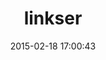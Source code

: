---
layout: post
title:  "linkser"
repo:   "ging/linkser"
date:   2015-02-18 17:00:43
gemurl: https://github.com/ging/linkser
---